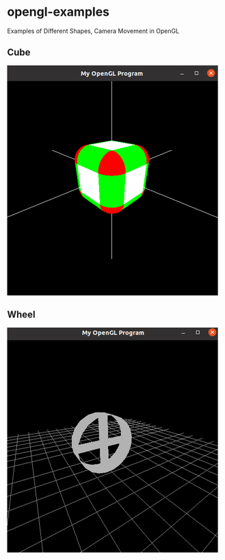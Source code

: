 # opengl-examples
Examples of Different Shapes, Camera Movement in OpenGL

## Cube
![cube](images/cube.png)
## Wheel
![wheel](images/wheel.png)
